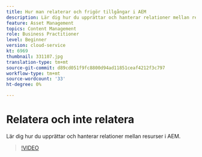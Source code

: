 ```yaml
---
title: Hur man relaterar och frigör tillgångar i AEM
description: Lär dig hur du upprättar och hanterar relationer mellan resurser i AEM.
feature: Asset Management
topics: Content Management
role: Business Practitioner
level: Beginner
version: cloud-service
kt: 6969
thumbnail: 331107.jpg
translation-type: tm+mt
source-git-commit: d89cd051f9fc8800d94ad11851ceaf4212f3c797
workflow-type: tm+mt
source-wordcount: '33'
ht-degree: 0%

---
```



# Relatera och inte relatera

Lär dig hur du upprättar och hanterar relationer mellan resurser i AEM.

>[!VIDEO](https://video.tv.adobe.com/v/331107/?quality=12&learn=on&hidetitle=true)